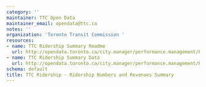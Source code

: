 ```yaml
---
category: ''
maintainer: TTC Open Data
maintainer_email: opendata@ttc.ca
notes: ''
organization: 'Toronto Transit Commission '
resources:
- name: TTC Ridership Summary Readme
  url: http://opendata.toronto.ca/city.manager/performance.management/PM_TTCRidershipNosRevenueSummaryReadme.xls
- name: TTC Ridership Summary Data
  url: http://opendata.toronto.ca/city.manager/performance.management/PM_TTC.xls
schema: default
title: TTC Ridership - Ridership Numbers and Revenues Summary
---
```

